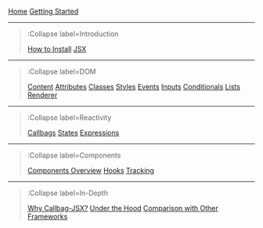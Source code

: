 [Home](/)
[Getting Started](/getting-started)

---

> :Collapse label=Introduction
>
> [How to Install](/install)
> [JSX](/jsx)

---

> :Collapse label=DOM
>
> [Content](/dom/content)
> [Attributes](/dom/attributes)
> [Classes](/dom/classes)
> [Styles](/dom/styles)
> [Events](/dom/events)
> [Inputs](/dom/inputs)
> [Conditionals](/dom/conditionals)
> [Lists](/dom/lists)
> [Renderer](/dom/renderer)

---

> :Collapse label=Reactivity
>
> [Callbags](/reactivity/callbags)
> [States](/reactivity/states)
> [Expressions](/reactivity/expressions)

---

> :Collapse label=Components
>
> [Components Overview](/components/overview)
> [Hooks](/components/hooks)
> [Tracking](/components/tracking)

---

> :Collapse label=In-Depth
>
> [Why Callbag-JSX?](/in-depth/why)
> [Under the Hood](/in-depth/under-the-hood)
> [Comparison with Other Frameworks](/in-depth/compare)